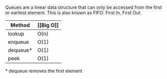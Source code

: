 
Queues are a linear data structure that can only be accessed from the first or earliest element. This is also known as FIFO: First In, First Out.

| Method   | [[Big O]] |
| -------- | --------- |
| lookup   | O(n)      |
| enqueue  | O(1)      |
| dequeue* | O(1)      |
| peek     | O(1)      |
\* dequeue removes the first element


